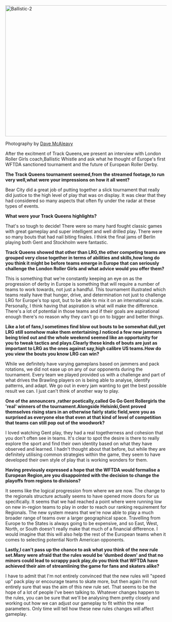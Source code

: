 <html><body><a href="http://www.scottishrollerderbyblog.com/2012/12/01/another-interview-with-ballistic-whistle/ballistic-2/" rel="attachment wp-att-1929"><img src="http://www.scottishrollerderbyblog.com/2012/12/ballistic-2.jpg" alt="Ballistic-2" width="614" height="409" class="aligncenter size-full wp-image-1929"></a>

Photography by <a href="http://boutday.com/">Dave McAleavy</a>


After the excitment of Track Queens,we present an interview with London Roller Girls coach,Ballistic Whistle and ask what he thought of Europe's first WFTDA sanctioned tournament and the future of European Roller Derby.

<strong>The Track Queens tournament seemed,from the streamed footage,to run very well,what were your impressions on how it all went?</strong>

Bear City did a great job of putting together a slick tournament that really did justice to the high level of play that was on display. It was clear that they had considered so many aspects that often fly under the radar at these types of events.

<strong>What were your Track Queens highlights?</strong>

That's so tough to decide! There were so many hard fought classic games with great gameplay and super intelligent and well drilled play. There were so many bouts that had nail biting finales. I think the final jams of Berlin playing both Gent and Stockholm were fantastic.

<strong>Track Queens showed that other than LRG,the other competing teams are grouped very close together in terms of abilities and skills,how long do you think it might be before teams emerge in Europe that can seriously challenge the London Roller Girls and what advice would you offer them?</strong>

This is something that we're constantly keeping an eye on as the progression of derby in Europe is something that will require a number of teams to work towards, not just a handful. This tournament illustrated which teams really have that hunger, drive, and determination not just to challenge LRG for Europe's top spot, but to be able to mix it on an international scale. Personally, I think having that aspiration is what will make the difference. There's a lot of potential in those teams and if their goals are aspirational enough there's no reason why they can't go on to bigger and better things.

<strong>Like a lot of fans,I sometimes find blow out bouts to be somewhat dull,yet LRG still somehow make them entertaining.I noticed a few new jammers being tried out and the whole weekend seemed like an opportunity for you to tweak tactics and plays.Clearly these kinds of bouts are just as important to LRG as the ones against say,high calibre US teams.How do you view the bouts you know LRG can win?</strong>

While we definitely have varying gameplans based on jammers and pack rotations, we did not ease up on any of our opponents during the tournament. Every team we played provided us with a challenge and part of what drives the Brawling players on is being able to analyse, identify patterns, and adapt. We go out in every jam wanting to get the best possible result we can. I just can't think of another way to play.

<strong>One of the announcers ,rather poetically,called Go Go Gent Rollergirls the 'real' winners of the tournament.Alongside Helsinki,Gent proved themselves rising stars in an otherwise fairly static field,were you as surprised as everyone else that even at that kind of level of competition that teams can still pop out of the woodwork?</strong>

I loved watching Gent play, they had a real togetherness and cohesion that you don't often see in teams. It's clear to spot the desire is there to really explore the sport and find their own identity based on what they have observed and learned. I hadn't thought about that before, but while they are definitely utilising common strategies within the game, they seem to have developed their own style of play that is working wonders for them.  

<strong>Having previously expressed a hope that the WFTDA would formalise a European Region,are you disappointed with the decision to change the playoffs from regions to divisions?</strong>

It seems like the logical progression from where we are now. The change to the regionals structure actually seems to have opened more doors for us specifically. It seems that we had reached a point where were running low on new in-region teams to play in order to reach our ranking requirement for Regionals. The new system means that we're now able to play a much broader range of teams over a larger geographical space. Travelling from Europe to the States is always going to be expensive, and so East, West, North, or South doesn't really make that much of a financial difference. I would imagine that this will also help the rest of the European teams when it comes to selecting potential North American opponents.

<strong>Lastly,I can't pass up the chance to ask what you think of the new rule set.Many were afraid that the rules would be 'dumbed down' and that no minors could lead to scrappy pack play,do you think that WFTDA have achieved their aim of streamlining the game for fans and skaters alike?</strong>

I have to admit that I'm not entirely convinced that the new rules will "speed up" pack play or encourage teams to skate more, but then again I'm not entirely sure that was the aim of this new rule set. That seems to be the hope of a lot of people I've been talking to. Whatever changes happen to the rules, you can be sure that we'll be analysing them pretty closely and working out how we can adjust our gameplay to fit within the new parameters. Only time will tell how these new rules changes will affect gameplay.


</body></html>
